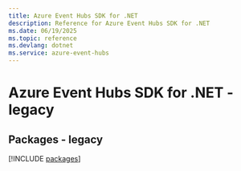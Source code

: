 ```yaml
---
title: Azure Event Hubs SDK for .NET
description: Reference for Azure Event Hubs SDK for .NET
ms.date: 06/19/2025
ms.topic: reference
ms.devlang: dotnet
ms.service: azure-event-hubs
---
```

# Azure Event Hubs SDK for .NET - legacy
## Packages - legacy
[!INCLUDE [packages](event-hubs-index.md)]
